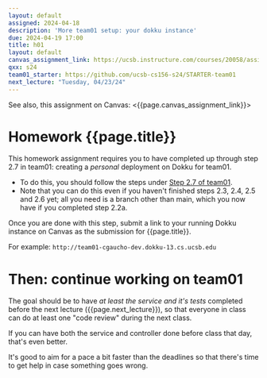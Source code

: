 ```yaml
---
layout: default
assigned: 2024-04-18
description: 'More team01 setup: your dokku instance'
due: 2024-04-19 17:00
title: h01
layout: default
canvas_assignment_link: https://ucsb.instructure.com/courses/20058/assignments/236314
qxx: s24
team01_starter: https://github.com/ucsb-cs156-s24/STARTER-team01
next_lecture: "Tuesday, 04/23/24"
---
```


See also, this assignment on Canvas: <{{page.canvas_assignment_link}}>

# Homework {{page.title}}

This homework assignment requires you to have completed up through step 2.7 in team01: creating a *personal* deployment on Dokku for team01.

- To do this, you should follow the steps under [Step 2.7 of team01](https://ucsb-cs156.github.io/s24/lab/team01.html#step-27-deploy-your-branch-to-a-dev-deployment).
- Note that you can do this even if you haven't finished steps 2.3, 2.4, 2.5 and 2.6 yet; all you need is a branch other than main, which you now have
  if you completed step 2.2a.

Once you are done with this step, submit a link to your running Dokku instance on Canvas as the submission for {{page.title}}.

For example: `http://team01-cgaucho-dev.dokku-13.cs.ucsb.edu`

# Then: continue working on team01

The goal should be to have *at least the service and it's tests* completed before the next lecture ({{page.next_lecture}}), so that everyone in class can do at least one "code review" during the next class.

If you can have both the service and controller done before class that day, that's even better.

It's good to aim for a pace a bit faster than the deadlines so that there's time to get help in case something goes wrong.

